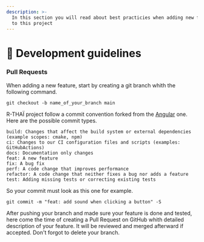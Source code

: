 ```yaml
---
description: >-
  In this section you will read about best practicies when adding new features
  to this project
---
```


# 📒 Development guidelines

### Pull Requests

When adding a new feature, start by creating a git branch whith the following command.

```
git checkout -b name_of_your_branch main
```

R-THAÏ project follow a commit convention forked from the [Angular](https://github.com/angular/angular/blob/main/CONTRIBUTING.md) one. Here are the possible commit types.

```git
build: Changes that affect the build system or external dependencies (example scopes: cmake, npm)
ci: Changes to our CI configuration files and scripts (examples: GitHubActions)
docs: Documentation only changes
feat: A new feature
fix: A bug fix
perf: A code change that improves performance
refactor: A code change that neither fixes a bug nor adds a feature
test: Adding missing tests or correcting existing tests
```

So your commit must look as this one for example.

```
git commit -m "feat: add sound when clicking a button" -S
```

After pushing your branch and made sure your feature is done and tested, here come the time of creating a Pull Request on GitHub whith detailed description of your feature. It will be reviewed and merged afterward if accepted. Don't forgot to delete your branch.
